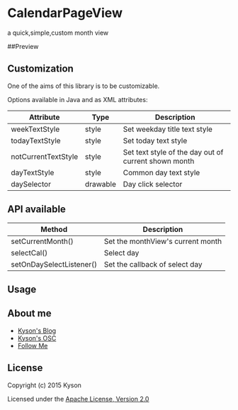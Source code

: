 # CalendarPageView

a quick,simple,custom month view 

##Preview



## Customization

One of the aims of this library is to be customizable.

Options available in Java and as XML attributes:

|Attribute          |Type     |Description                                         |
|---                |---      |---                                                 |
|weekTextStyle      |style    |Set weekday title text style                        |
|todayTextStyle     |style    |Set today text style                                |
|notCurrentTextStyle|style    |Set text style of the day out of current shown month|
|dayTextStyle       |style    |Common  day text style                              |
|daySelector        |drawable |Day click selector                                  |

## API available

|Method	                 |Description                      |
|---                     |---                              |
|setCurrentMonth()	     |Set the monthView's current month|
|selectCal()	         |Select day                       |
|setOnDaySelectListener()|Set the callback of select day   |

## Usage


## About me

- [Kyson's Blog](http://www.hikyson.cn)
- [Kyson's OSC](http://git.oschina.net/cocobaby)
- [Follow Me](http://weibo.com/1980495343/profile?rightmod=1&wvr=6&mod=personinfo)

## License

Copyright (c) 2015 Kyson

Licensed under the [Apache License, Version 2.0](http://www.apache.org/licenses/LICENSE-2.0)